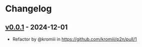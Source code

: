 # Changelog

## [v0.0.1](https://github.com/kromiii/p2n/commits/v0.0.1) - 2024-12-01
- Refactor by @kromiii in https://github.com/kromiii/p2n/pull/1
